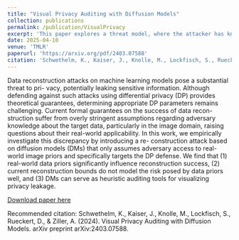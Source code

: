 ```yaml
---
title: "Visual Privacy Auditing with Diffusion Models"
collection: publications
permalink: /publication/VisualPrivacy
excerpt: 'This paper explores a threat model, where the attacker has knowledge about the underlying data distribution'
date: 2025-04-10
venue: 'TMLR'
paperurl: 'https://arxiv.org/pdf/2403.07588'
citation: 'Schwethelm, K., Kaiser, J., Knolle, M., Lockfisch, S., Rueckert, D., & Ziller, A. (2024). Visual Privacy Auditing with Diffusion Models. arXiv preprint arXiv:2403.07588.'
---
```

Data reconstruction attacks on machine learning models pose a substantial threat to pri-
vacy, potentially leaking sensitive information. Although defending against such attacks
using differential privacy (DP) provides theoretical guarantees, determining appropriate DP
parameters remains challenging. Current formal guarantees on the success of data recon-
struction suffer from overly stringent assumptions regarding adversary knowledge about
the target data, particularly in the image domain, raising questions about their real-world
applicability. In this work, we empirically investigate this discrepancy by introducing a re-
construction attack based on diffusion models (DMs) that only assumes adversary access to
real-world image priors and specifically targets the DP defense. We find that (1) real-world
data priors significantly influence reconstruction success, (2) current reconstruction bounds
do not model the risk posed by data priors well, and (3) DMs can serve as heuristic auditing
tools for visualizing privacy leakage.

[Download paper here](https://arxiv.org/pdf/2403.07588)

Recommended citation: 
Schwethelm, K., Kaiser, J., Knolle, M., Lockfisch, S., Rueckert, D., & Ziller, A. (2024). 
Visual Privacy Auditing with Diffusion Models. 
arXiv preprint arXiv:2403.07588.